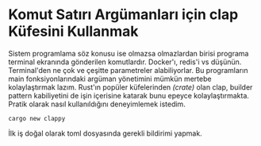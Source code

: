 # Komut Satırı Argümanları için clap Küfesini Kullanmak

Sistem programlama söz konusu ise olmazsa olmazlardan birisi programa terminal ekranında gönderilen komutlardır. Docker'ı, redis'i vs düşünün. Terminal'den ne çok ve çeşitte parametreler alabiliyorlar. Bu programların main fonksiyonlarındaki argüman yönetimini mümkün mertebe kolaylaştırmak lazım. Rust'ın popüler küfelerinden _(crate)_ olan clap, builder pattern kabiliyetini de işin içerisine katarak bunu epeyce kolaylaştırmakta. Pratik olarak nasıl kullanıldığını deneyimlemek istedim.

```shell
cargo new clappy
```

İlk iş doğal olarak toml dosyasında gerekli bildirimi yapmak.

```toml

```